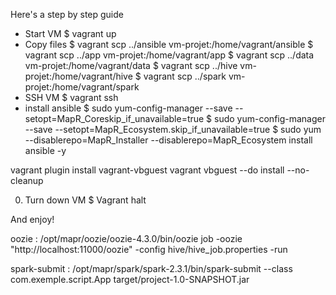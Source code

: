 Here's a step by step guide 


- Start VM
$ vagrant up
- Copy files
$ vagrant scp ../ansible vm-projet:/home/vagrant/ansible
$ vagrant scp ../app vm-projet:/home/vagrant/app
$ vagrant scp ../data vm-projet:/home/vagrant/data
$ vagrant scp ../hive vm-projet:/home/vagrant/hive
$ vagrant scp ../spark vm-projet:/home/vagrant/spark
- SSH VM
$ vagrant ssh
- install ansible
$ sudo yum-config-manager --save --setopt=MapR_Coreskip_if_unavailable=true
$ sudo yum-config-manager --save --setopt=MapR_Ecosystem.skip_if_unavailable=true
$ sudo yum --disablerepo=MapR_Installer --disablerepo=MapR_Ecosystem install ansible -y





vagrant plugin install vagrant-vbguest
vagrant vbguest --do install --no-cleanup







0) Turn down VM
    $ Vagrant halt

And enjoy!








oozie : /opt/mapr/oozie/oozie-4.3.0/bin/oozie job -oozie "http://localhost:11000/oozie" -config hive/hive_job.properties -run


spark-submit : /opt/mapr/spark/spark-2.3.1/bin/spark-submit --class com.exemple.script.App target/project-1.0-SNAPSHOT.jar
